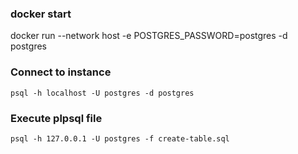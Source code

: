 ### docker start 
docker run --network host -e POSTGRES_PASSWORD=postgres -d postgres

### Connect to instance 
```
psql -h localhost -U postgres -d postgres
```

### Execute plpsql file 
```
psql -h 127.0.0.1 -U postgres -f create-table.sql
```
